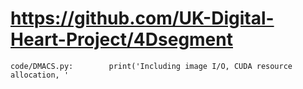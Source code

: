 # https://github.com/UK-Digital-Heart-Project/4Dsegment

```console
code/DMACS.py:        print('Including image I/O, CUDA resource allocation, '

```
